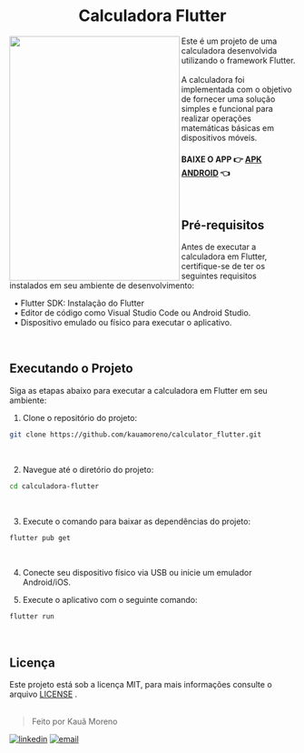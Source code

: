 <h1 align="center">Calculadora Flutter</h1>

<img src="https://github.com/kauamoreno/calculator_flutter/assets/119445003/5bcf1831-0a50-4326-8614-c6bb53c849b7" align="left" width="300" height="430">

Este é um projeto de uma calculadora desenvolvida utilizando o framework Flutter. <br><br>
A calculadora foi implementada com o objetivo de fornecer uma solução simples e funcional para realizar operações matemáticas básicas em dispositivos móveis.


#### BAIXE O APP 👉 [APK ANDROID](app.apk) 👈 

<br>

## Pré-requisitos
Antes de executar a calculadora em Flutter, certifique-se de ter os seguintes requisitos instalados em seu ambiente de desenvolvimento:

&nbsp; • Flutter SDK: Instalação do Flutter <br>
&nbsp; • Editor de código como Visual Studio Code ou Android Studio.<br>
&nbsp; • Dispositivo emulado ou físico para executar o aplicativo.<br>

<br>

## Executando o Projeto

Siga as etapas abaixo para executar a calculadora em Flutter em seu ambiente:

1. Clone o repositório do projeto:
```sh
git clone https://github.com/kauamoreno/calculator_flutter.git
```

<br>

2. Navegue até o diretório do projeto:
```sh
cd calculadora-flutter
```

<br>

3. Execute o comando para baixar as dependências do projeto:
```sh
flutter pub get
```

<br>

4. Conecte seu dispositivo físico via USB ou inicie um emulador Android/iOS. <br>

5. Execute o aplicativo com o seguinte comando:
```sh
flutter run
```

<br>

## Licença
Este projeto está sob a licença MIT, para mais informações consulte o arquivo [LICENSE](LICENSE) .
<br><br>

> Feito por Kauã Moreno 

[![linkedin](https://img.shields.io/badge/LinkedIn-0077B5?style=for-the-badge&logo=linkedin&logoColor=white)](https://www.linkedin.com/in/kauamoreno/)
[![email](https://img.shields.io/badge/Gmail-D14836?style=for-the-badge&logo=gmail&logoColor=white)](mailto:kaua.moreno2005@gmail.com)
